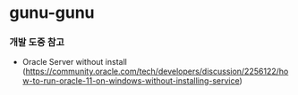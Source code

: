# gunu-gunu

### 개발 도중 참고

- Oracle Server without install (https://community.oracle.com/tech/developers/discussion/2256122/how-to-run-oracle-11-on-windows-without-installing-service)